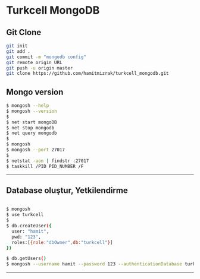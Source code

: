 # Turkcell MongoDB

## []()

## Git Clone

```bash
git init
git add .
git commit -m "mongodb config"
git remote origin URL
git push -u origin master
git clone https://github.com/hamitmizrak/turkcell_mongodb.git
```

## Mongo version

```bash
$ mongosh --help
$ mongosh --version
$
$ net start mongoDB
$ net stop mongodb
$ net query mongodb
$
$ mongosh
$ mongosh --port 27017
$
$ netstat -aon | findstr :27017  
$ taskkill /PID PID_NUMBER /F

```

---


## Database oluştur, Yetkilendirme

```bash

$ mongosh
$ use turkcell 
$
$ db.createUser({
  user: "hamit",
  pwd: "123",
  roles:[{role:"dbOwner",db:"turkcell"}]
})

$ db.getUsers()
$ mongosh --username hamit --password 123 --authenticationDatabase turkcell

```
---

